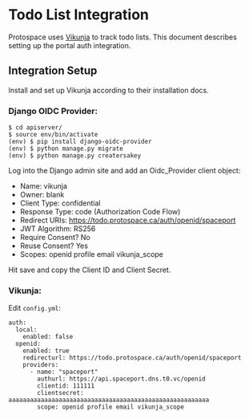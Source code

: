 # Todo List Integration

Protospace uses [Vikunja](https://github.com/go-vikunja/vikunja) to track todo lists. This document describes setting up the portal auth integration.

## Integration Setup

Install and set up Vikunja according to their installation docs.

### Django OIDC Provider:

```
$ cd apiserver/
$ source env/bin/activate
(env) $ pip install django-oidc-provider
(env) $ python manage.py migrate
(env) $ python manage.py creatersakey
```

Log into the Django admin site and add an Oidc_Provider client object:

- Name: vikunja
- Owner: blank
- Client Type: confidential
- Response Type: code (Authorization Code Flow)
- Redirect URIs: https://todo.protospace.ca/auth/openid/spaceport
- JWT Algorithm: RS256
- Require Consent? No
- Reuse Consent? Yes
- Scopes: openid profile email vikunja_scope

Hit save and copy the Client ID and Client Secret.

### Vikunja:

Edit `config.yml`:

```
auth:
  local:
    enabled: false
  openid:
    enabled: true
    redirecturl: https://todo.protospace.ca/auth/openid/spaceport
    providers:
      - name: "spaceport"
        authurl: https://api.spaceport.dns.t0.vc/openid
        clientid: 111111
        clientsecret: aaaaaaaaaaaaaaaaaaaaaaaaaaaaaaaaaaaaaaaaaaaaaaaaaaaaaaaa
        scope: openid profile email vikunja_scope
```

